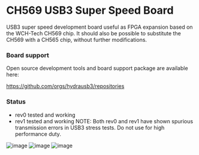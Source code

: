 # CH569 USB3 Super Speed Board
USB3 super speed development board useful as FPGA expansion
based on the WCH-Tech CH569 chip.
It should also be possible to substitute the CH569 with a CH565 chip,
without further modifications.

### Board support
Open source development tools and board support package are available here:

https://github.com/orgs/hydrausb3/repositories

### Status
* rev0 tested and working
* rev1 tested and working
NOTE: Both rev0 and rev1 have shown spurious transmission errors in USB3 stress tests.
Do not use for high performance duty.

![image](https://user-images.githubusercontent.com/148607/180585794-81c4b214-c2ee-4348-ae45-e5febc3b7dbf.png)
![image](https://user-images.githubusercontent.com/148607/180585772-acf472a8-e9b3-48a1-aec5-835add13c269.png)
![image](https://user-images.githubusercontent.com/148607/180585817-e91b3f75-5277-4202-86b6-385555506b37.png)
